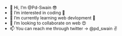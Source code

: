 - 👋 Hi, I’m @Pd-Swain 😎
- 👀 I’m interested in coding 🤩
- 🌱 I’m currently learning web devlopment 🤗
- 💞️ I’m looking to collaborate on web 😍
- 📫 You can reach me through twitter -> @pd_swain ✌️

<!---
Pd-Swain/Pd-Swain is a ✨ special ✨ repository because its `README.md` (this file) appears on your GitHub profile.
You can click the Preview link to take a look at your changes.
--->
